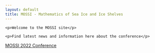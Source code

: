 ```yaml
---
layout: default
title: MOSSI - Mathematics of Sea Ice and Ice Shelves
---
```

<div class="blurb">
	<!--<h1>KOZWaves: Australasian Wave Science</h1>-->
	<!--<img src="./kozwaves2.jpg" alt="logo" style="width:500px" class="center" />-->

	<p>Welcome to the MOSSI site</p>

	<p>Find latest news and information here about the conference</p>

</div><!-- /.blurb -->

<a href="https://mossi-conf.github.io/MOSSI-22/index.html">MOSSI 2022 Conference</a>

<!--
  <ul class="posts">
   {% for post in site.posts %}
   <li><span>{{ post.date | date_to_string }}</span> » <a href="{{ post.url }}" title="{{ post.title }}">{{ post.title }}</a></li>
   {% endfor %}
  </ul>
-->

<!--
  <a class="twitter-timeline"
   href="https://twitter.com/KOZWaves?ref_src=twsrc%5Etfw"
   data-width="600"
   data-height="450"
   data-chrome="nofooter noscrollbar noborders transparent"
   data-tweet-limit="3">KOZWaves Tweets</a>
  <script async src="https://platform.twitter.com/widgets.js" charset="utf-8"></script>
-->

